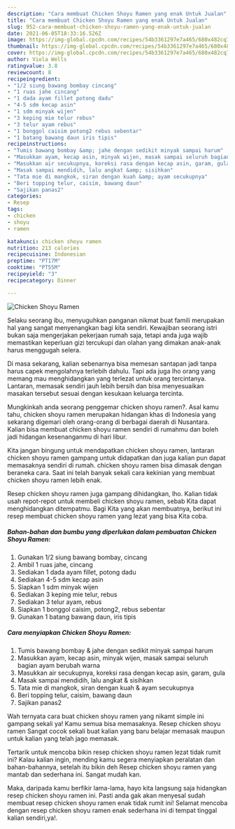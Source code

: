 ```yaml
---
description: "Cara membuat Chicken Shoyu Ramen yang enak Untuk Jualan"
title: "Cara membuat Chicken Shoyu Ramen yang enak Untuk Jualan"
slug: 952-cara-membuat-chicken-shoyu-ramen-yang-enak-untuk-jualan
date: 2021-06-05T18:33:16.526Z
image: https://img-global.cpcdn.com/recipes/54b3361297e7a465/680x482cq70/chicken-shoyu-ramen-foto-resep-utama.jpg
thumbnail: https://img-global.cpcdn.com/recipes/54b3361297e7a465/680x482cq70/chicken-shoyu-ramen-foto-resep-utama.jpg
cover: https://img-global.cpcdn.com/recipes/54b3361297e7a465/680x482cq70/chicken-shoyu-ramen-foto-resep-utama.jpg
author: Viola Wells
ratingvalue: 3.8
reviewcount: 8
recipeingredient:
- "1/2 siung bawang bombay cincang"
- "1 ruas jahe cincang"
- "1 dada ayam fillet potong dadu"
- "4-5 sdm kecap asin"
- "1 sdm minyak wijen"
- "3 keping mie telur rebus"
- "3 telur ayam rebus"
- "1 bonggol caisim potong2 rebus sebentar"
- "1 batang bawang daun iris tipis"
recipeinstructions:
- "Tumis bawang bombay &amp; jahe dengan sedikit minyak sampai harum"
- "Masukkan ayam, kecap asin, minyak wijen, masak sampai seluruh bagian ayam berubah warna"
- "Masukkan air secukupnya, koreksi rasa dengan kecap asin, garam, gula"
- "Masak sampai mendidih, lalu angkat &amp; sisihkan"
- "Tata mie di mangkok, siran dengan kuah &amp; ayam secukupnya"
- "Beri topping telur, caisim, bawang daun"
- "Sajikan panas2"
categories:
- Resep
tags:
- chicken
- shoyu
- ramen

katakunci: chicken shoyu ramen 
nutrition: 213 calories
recipecuisine: Indonesian
preptime: "PT17M"
cooktime: "PT55M"
recipeyield: "3"
recipecategory: Dinner

---
```



![Chicken Shoyu Ramen](https://img-global.cpcdn.com/recipes/54b3361297e7a465/680x482cq70/chicken-shoyu-ramen-foto-resep-utama.jpg)

Selaku seorang ibu, menyuguhkan panganan nikmat buat famili merupakan hal yang sangat menyenangkan bagi kita sendiri. Kewajiban seorang istri bukan saja mengerjakan pekerjaan rumah saja, tetapi anda juga wajib memastikan keperluan gizi tercukupi dan olahan yang dimakan anak-anak harus menggugah selera.

Di masa  sekarang, kalian sebenarnya bisa memesan santapan jadi tanpa harus capek mengolahnya terlebih dahulu. Tapi ada juga lho orang yang memang mau menghidangkan yang terlezat untuk orang tercintanya. Lantaran, memasak sendiri jauh lebih bersih dan bisa menyesuaikan masakan tersebut sesuai dengan kesukaan keluarga tercinta. 



Mungkinkah anda seorang penggemar chicken shoyu ramen?. Asal kamu tahu, chicken shoyu ramen merupakan hidangan khas di Indonesia yang sekarang digemari oleh orang-orang di berbagai daerah di Nusantara. Kalian bisa membuat chicken shoyu ramen sendiri di rumahmu dan boleh jadi hidangan kesenanganmu di hari libur.

Kita jangan bingung untuk mendapatkan chicken shoyu ramen, lantaran chicken shoyu ramen gampang untuk didapatkan dan juga kalian pun dapat memasaknya sendiri di rumah. chicken shoyu ramen bisa dimasak dengan beraneka cara. Saat ini telah banyak sekali cara kekinian yang membuat chicken shoyu ramen lebih enak.

Resep chicken shoyu ramen juga gampang dihidangkan, lho. Kalian tidak usah repot-repot untuk membeli chicken shoyu ramen, sebab Kita dapat menghidangkan ditempatmu. Bagi Kita yang akan membuatnya, berikut ini resep membuat chicken shoyu ramen yang lezat yang bisa Kita coba.

<!--inarticleads1-->

##### Bahan-bahan dan bumbu yang diperlukan dalam pembuatan Chicken Shoyu Ramen:

1. Gunakan 1/2 siung bawang bombay, cincang
1. Ambil 1 ruas jahe, cincang
1. Sediakan 1 dada ayam fillet, potong dadu
1. Sediakan 4-5 sdm kecap asin
1. Siapkan 1 sdm minyak wijen
1. Sediakan 3 keping mie telur, rebus
1. Sediakan 3 telur ayam, rebus
1. Siapkan 1 bonggol caisim, potong2, rebus sebentar
1. Gunakan 1 batang bawang daun, iris tipis




<!--inarticleads2-->

##### Cara menyiapkan Chicken Shoyu Ramen:

1. Tumis bawang bombay &amp; jahe dengan sedikit minyak sampai harum
1. Masukkan ayam, kecap asin, minyak wijen, masak sampai seluruh bagian ayam berubah warna
1. Masukkan air secukupnya, koreksi rasa dengan kecap asin, garam, gula
1. Masak sampai mendidih, lalu angkat &amp; sisihkan
1. Tata mie di mangkok, siran dengan kuah &amp; ayam secukupnya
1. Beri topping telur, caisim, bawang daun
1. Sajikan panas2




Wah ternyata cara buat chicken shoyu ramen yang nikamt simple ini gampang sekali ya! Kamu semua bisa memasaknya. Resep chicken shoyu ramen Sangat cocok sekali buat kalian yang baru belajar memasak maupun untuk kalian yang telah jago memasak.

Tertarik untuk mencoba bikin resep chicken shoyu ramen lezat tidak rumit ini? Kalau kalian ingin, mending kamu segera menyiapkan peralatan dan bahan-bahannya, setelah itu bikin deh Resep chicken shoyu ramen yang mantab dan sederhana ini. Sangat mudah kan. 

Maka, daripada kamu berfikir lama-lama, hayo kita langsung saja hidangkan resep chicken shoyu ramen ini. Pasti anda gak akan menyesal sudah membuat resep chicken shoyu ramen enak tidak rumit ini! Selamat mencoba dengan resep chicken shoyu ramen enak sederhana ini di tempat tinggal kalian sendiri,ya!.

